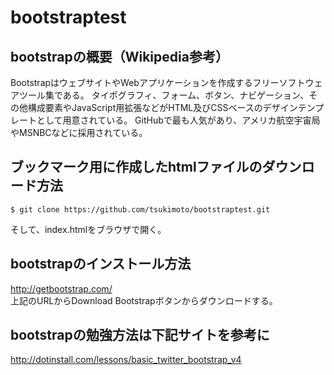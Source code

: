 bootstraptest
=============

## bootstrapの概要（Wikipedia参考）
BootstrapはウェブサイトやWebアプリケーションを作成するフリーソフトウェアツール集である。 タイポグラフィ、フォーム、ボタン、ナビゲーション、その他構成要素やJavaScript用拡張などがHTML及びCSSベースのデザインテンプレートとして用意されている。
GitHubで最も人気があり、アメリカ航空宇宙局やMSNBCなどに採用されている。

## ブックマーク用に作成したhtmlファイルのダウンロード方法
```
$ git clone https://github.com/tsukimoto/bootstraptest.git
```
そして、index.htmlをブラウザで開く。


## bootstrapのインストール方法
http://getbootstrap.com/  
上記のURLからDownload Bootstrapボタンからダウンロードする。

## bootstrapの勉強方法は下記サイトを参考に
http://dotinstall.com/lessons/basic_twitter_bootstrap_v4
